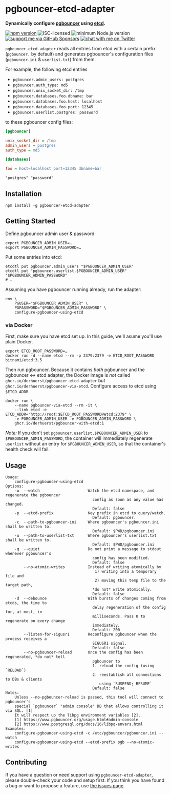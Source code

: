 # pgbouncer-etcd-adapter

**Dynamically configure [pgbouncer](https://www.pgbouncer.org) using [etcd](https://etcd.io/).**

[![npm version](https://img.shields.io/npm/v/pgbouncer-etcd-adapter.svg)](https://www.npmjs.com/package/pgbouncer-etcd-adapter)
![ISC-licensed](https://img.shields.io/github/license/derhuerst/pgbouncer-etcd-adapter.svg)
![minimum Node.js version](https://img.shields.io/node/v/pgbouncer-etcd-adapter.svg)
[![support me via GitHub Sponsors](https://img.shields.io/badge/support%20me-donate-fa7664.svg)](https://github.com/sponsors/derhuerst)
[![chat with me on Twitter](https://img.shields.io/badge/chat%20with%20me-on%20Twitter-1da1f2.svg)](https://twitter.com/derhuerst)

`pgbouncer-etcd-adapter` reads all entries from etcd with a certain prefix (`pgbouncer.` by default) and generates pgbouncer's configuration files (`pgbouncer.ini` & `userlist.txt`) from them.

For example, the following etcd entries

- `pgbouncer.admin_users: postgres`
- `pgbouncer.auth_type: md5`
- `pgbouncer.unix_socket_dir: /tmp`
- `pgbouncer.databases.foo.dbname: bar`
- `pgbouncer.databases.foo.host: localhost`
- `pgbouncer.databases.foo.port: 12345`
- `pgbouncer.userlist.postgres: password`

to these pgbouncer config files:

```ini
[pgbouncer]

unix_socket_dir = /tmp
admin_users = postgres
auth_type = md5

[databases]

foo = host=localhost port=12345 dbname=bar
```

```
"postgres" "password"
```


## Installation

```shell
npm install -g pgbouncer-etcd-adapter
```


## Getting Started

Define pgbouncer admin user & password:

```shell
export PGBOUNCER_ADMIN_USER=…
export PGBOUNCER_ADMIN_PASSWORD=…
```

Put some entries into etcd:

```shell
etcdtl put pgbouncer.admin_users "$PGBOUNCER_ADMIN_USER"
etcdtl put "pgbouncer.userlist.$PGBOUNCER_ADMIN_USER" "$PGBOUNCER_ADMIN_PASSWORD"
# …
```

Assuming you have pgbouncer running already, run the adapter:

```shell
env \
	PGUSER="$PGBOUNCER_ADMIN_USER" \
	PGPASSWORD="$PGBOUNCER_ADMIN_PASSWORD" \
	configure-pgbouncer-using-etcd
```

### via Docker

First, make sure you have etcd set up. In this guide, we'll asume you'll use plain Docker.

```shell
export ETCD_ROOT_PASSWORD=…
docker run -d --name etcd --rm -p 2379:2379 -e ETCD_ROOT_PASSWORD bitnami/etcd:3.5
```

Then run pgbouncer. Because it contains *both* pgbouncer and the pgbouncer ↔︎ etcd adapter, the Docker image is *not* called `ghcr.io/derhuerst/pgbouncer-etcd-adapter` but `ghcr.io/derhuerst/pgbouncer-via-etcd`. Configure access to etcd using `$ETCD_ADDR`.

```shell
docker run \
	--name pgbouncer-via-etcd --rm -it \
	--link etcd -e ETCD_ADDR="http://root:$ETCD_ROOT_PASSWORD@etcd:2379" \
	-e PGBOUNCER_ADMIN_USER -e PGBOUNCER_ADMIN_PASSWORD \
	ghcr.io/derhuerst/pgbouncer-with-etcd:1
```

*Note:* If you don't set `pgbouncer.userlist.$PGBOUNCER_ADMIN_USER` to `$PGBOUNCER_ADMIN_PASSWORD`, the container will immediately regenerate `userlist` without an entry for `$PGBOUNCER_ADMIN_USER`, so that the container's health check will fail.


## Usage

```
Usage:
    configure-pgbouncer-using-etcd
Options:
    -w  --watch                     Watch the etcd namespace, and regenerate the pgbouncer
                                      config as soon as any value has changed.
                                      Default: false
    -p  --etcd-prefix               Key prefix in etcd to query/watch.
                                      Default: pgbouncer.
    -c  --path-to-pgbouncer-ini     Where pgbouncer's pgbouncer.ini shall be written to.
                                      Default: $PWD/pgbouncer.ini
    -u  --path-to-userlist-txt      Where pgbouncer's userlist.txt shall be written to.
                                      Default: $PWD/pgbouncer.ini
    -q  --quiet                     Do not print a message to stdout whenever pgbouncer's
                                      config has been modified.
                                      Default: false
        --no-atomic-writes          Instead of writing atomically by
                                       1) writing into a temporary file and
                                       2) moving this temp file to the target path,
                                      *do not* write atomically.
                                      Default: false
    -d  --debounce                  With bursts of changes coming from etcds, the time to
                                      delay regeneration of the config for, at most, in
                                      milliseconds. Pass 0 to regenerate on every change
                                      immediately.
                                      Default: 200
        --listen-for-sigusr1        Reconfigure pgbouncer when the process receives a
                                      SIGUSR1 signal.
                                      Default: false
        --no-pgbouncer-reload       Once the config has been regenerated, *do not* tell
                                      pgbouncer to
                                      1. reload the config (using `RELOAD`)
                                      2. reestablish all connections to DBs & clients
                                         using `SUSPEND; RESUME`
                                      Default: false
Notes:
    Unless --no-pgbouncer-reload is passed, this tool will connect to pgbouncer's
    special `pgbouncer` "admin console" DB that allows controlling it via SQL. [1]
    It will respect up the libpg environment variables [2].
    [1] https://www.pgbouncer.org/usage.html#admin-console
    [2] https://www.postgresql.org/docs/16/libpq-envars.html
Examples:
    configure-pgbouncer-using-etcd -c /etc/pgbouncer/pgbouncer.ini --watch
    configure-pgbouncer-using-etcd --etcd-prefix pgb --no-atomic-writes
```


## Contributing

If you have a question or need support using `pgbouncer-etcd-adapter`, please double-check your code and setup first. If you think you have found a bug or want to propose a feature, use [the issues page](https://github.com/derhuerst/pgbouncer-etcd-adapter/issues).
